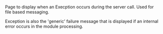 ﻿Page to display when an Execption occurs during the server call. Used for file based messaging.

Exception is also the 'generic' failure message that is displayed if an internal error occurs in the module processing.